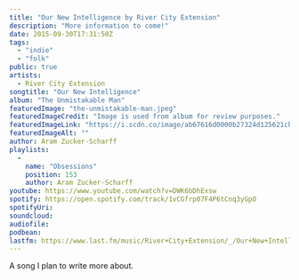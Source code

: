 ```yaml
---
title: "Our New Intelligence by River City Extension"
description: "More information to come!"
date: 2015-09-30T17:31:50Z
tags:
  - "indie"
  - "folk"
public: true
artists:
  - River City Extension
songtitle: "Our New Intelligence"
album: "The Unmistakable Man"
featuredImage: "the-unmistakable-man.jpeg"
featuredImageCredit: "Image is used from album for review purposes."
featuredImageLink: "https://i.scdn.co/image/ab67616d0000b27324d125621cb0c1cb80dd5522"
featuredImageAlt: ""
author: Aram Zucker-Scharff
playlists:
  -
    name: "Obsessions"
    position: 153
    author: Aram Zucker-Scharff
youtube: https://www.youtube.com/watch?v=DWK6bDhExsw
spotify: https://open.spotify.com/track/1vCGfrp07F4P6tCnq3yGpO
spotifyUri: 
soundcloud:
audiofile:
podbean:
lastfm: https://www.last.fm/music/River+City+Extension/_/Our+New+Intelligence
---
```


A song I plan to write more about.
		
